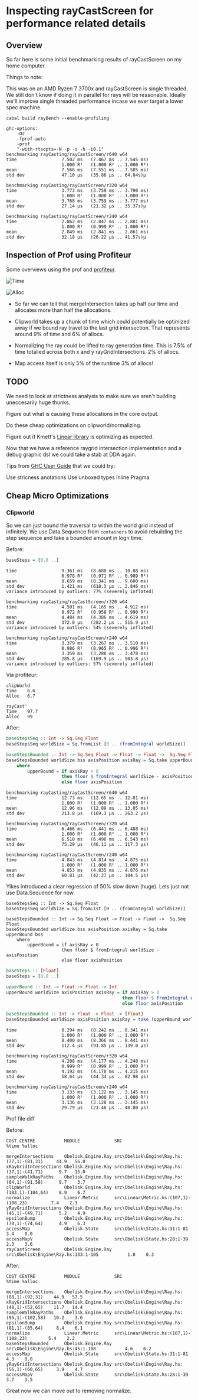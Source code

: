 # Inspecting rayCastScreen for performance related details

## Overview

So far here is some initial benchmarking results of rayCastScreen on my home computer.

Things to note:

This was on an AMD Ryzen 7 3700x and rayCastScreen is single threaded. We still don't know if doing it in parallel for rays will be reasonable. Ideally we'll improve single threaded performance incase we ever target a lower spec machine.

```
cabal build rayBench --enable-profiling

ghc-options:
    -O2
    -fprof-auto
    -prof
    "-with-rtsopts=-N -p -s -h -i0.1"
benchmarking rayCasting/rayCastScreen/r640 w64
time                 7.502 ms   (7.467 ms .. 7.545 ms)
                     1.000 R²   (1.000 R² .. 1.000 R²)
mean                 7.566 ms   (7.551 ms .. 7.585 ms)
std dev              47.10 μs   (35.86 μs .. 64.84s)μ

benchmarking rayCasting/rayCastScreen/r320 w64
time                 3.773 ms   (3.759 ms .. 3.790 ms)
                     1.000 R²   (1.000 R² .. 1.000 R²)
mean                 3.768 ms   (3.759 ms .. 3.777 ms)
std dev              27.14 μs   (21.32 μs .. 35.37s)μ

benchmarking rayCasting/rayCastScreen/r240 w64
time                 2.862 ms   (2.847 ms .. 2.881 ms)
                     1.000 R²   (0.999 R² .. 1.000 R²)
mean                 2.849 ms   (2.841 ms .. 2.861 ms)
std dev              32.18 μs   (26.22 μs .. 41.57s)μ
```

## Inspection of Prof using Profiteur

Some overviews using the prof and [profiteur](https://github.com/jaspervdj/profiteur).

![Time](1a580f0_Overview_Time.png)

![Alloc](1a580f0_Overview_Alloc.png)

- So far we can tell that mergeIntersection takes up half our time and allocates more than half the allocations.

- Clipworld takes up a chunk of time which could potentially be optimized away if we bound ray travel to the last grid intersection. That represents around 9% of time and 6% of allocs.

- Normalizing the ray could be lifted to ray generation time. This is 7.5% of time totalled across both x and y rayGridIntersections. 2% of allocs.

- Map access itself is only 5% of the runtime 3% of allocs!

## TODO

We need to look at strictness analysis to make sure we aren't building uneccesarily huge thunks.

Figure out what is causing these allocations in the core output.

Do these cheap optimizations on clipworld/normalizing.

Figure out if Kmett's [Linear library](https://hackage.haskell.org/package/linear-1.21.5/docs/Linear-V2.html) is optimizing as expected.

Now that we have a reference raygrid intersection implementation and a debug graphic dsl we could take a stab at DDA again.

Tips from [GHC User Guide](https://mpickering.github.io/ghc-docs/build-html/users_guide/sooner.html) that we could try:

Use stricness anotations
Use unboxed types
Inline Pragma

## Cheap Micro Optimizations

### Clipworld

So we can just bound the traversal to within the world grid instead of infinitely. We use Data.Sequence from `containers` to avoid rebuilding the step sequence and take a bounded amount in logn time.

Before:
```haskell
baseSteps = [0.0 ..]
```

```
time                 9.361 ms   (8.688 ms .. 10.08 ms)
                     0.978 R²   (0.971 R² .. 0.989 R²)
mean                 8.659 ms   (8.341 ms .. 9.600 ms)
std dev              1.421 ms   (618.3 μs .. 2.846 ms)
variance introduced by outliers: 77% (severely inflated)

benchmarking rayCasting/rayCastScreen/r320 w64
time                 4.501 ms   (4.165 ms .. 4.912 ms)
                     0.972 R²   (0.958 R² .. 0.990 R²)
mean                 4.484 ms   (4.386 ms .. 4.619 ms)
std dev              372.0 μs   (282.2 μs .. 515.9 μs)
variance introduced by outliers: 54% (severely inflated)

benchmarking rayCasting/rayCastScreen/r240 w64
time                 3.379 ms   (3.267 ms .. 3.510 ms)
                     0.986 R²   (0.965 R² .. 0.996 R²)
mean                 3.359 ms   (3.288 ms .. 3.478 ms)
std dev              285.8 μs   (169.9 μs .. 503.8 μs)
variance introduced by outliers: 57% (severely inflated)
```

Via profiteur:

```
clipWorld
Time	6.6
Alloc	6.7

rayCast'
Time	97.7
Alloc	99

```

After:

```haskell
baseStepsSeq :: Int -> Sq.Seq Float
baseStepsSeq worldSize = Sq.fromList [0 .. (fromIntegral worldSize)]

baseStepsBounded :: Int -> Sq.Seq Float -> Float -> Float ->  Sq.Seq Float
baseStepsBounded worldSize bss axisPosition axisRay = Sq.take upperBound bss
    where
        upperBound = if axisRay > 0
                     then floor $ fromIntegral worldSize - axisPosition
                     else floor axisPosition
```

```
benchmarking rayCasting/rayCastScreen/r640 w64
time                 12.73 ms   (12.65 ms .. 12.81 ms)
                     1.000 R²   (1.000 R² .. 1.000 R²)
mean                 12.96 ms   (12.89 ms .. 13.05 ms)
std dev              213.8 μs   (169.3 μs .. 263.2 μs)

benchmarking rayCasting/rayCastScreen/r320 w64
time                 6.466 ms   (6.441 ms .. 6.488 ms)
                     1.000 R²   (1.000 R² .. 1.000 R²)
mean                 6.510 ms   (6.490 ms .. 6.543 ms)
std dev              75.29 μs   (46.11 μs .. 117.3 μs)

benchmarking rayCasting/rayCastScreen/r240 w64
time                 4.843 ms   (4.814 ms .. 4.875 ms)
                     1.000 R²   (1.000 R² .. 1.000 R²)
mean                 4.853 ms   (4.835 ms .. 4.876 ms)
std dev              60.81 μs   (42.27 μs .. 104.5 μs)

```

Yikes introduced a clear regression of 50% slow down (huge). Lets just not use Data.Sequence for now.

```
baseStepsSeq :: Int -> Sq.Seq Float
baseStepsSeq worldSize = Sq.fromList [0 .. (fromIntegral worldSize)]

baseStepsBounded :: Int -> Sq.Seq Float -> Float -> Float ->  Sq.Seq Float
baseStepsBounded worldSize bss axisPosition axisRay = Sq.take upperBound bss
    where
        upperBound = if axisRay > 0
                     then floor $ fromIntegral worldSize - axisPosition
                     else floor axisPosition
```

```haskell
baseSteps :: [Float]
baseSteps = [0.0 ..]

upperBound :: Int -> Float -> Float -> Int
upperBound worldSize axisPosition axisRay = if axisRay > 0
                                            then floor $ fromIntegral worldSize - axisPosition
                                            else floor axisPosition

baseStepsBounded :: Int -> Float -> Float -> [Float]
baseStepsBounded worldSize axisPosition axisRay = take (upperBound worldSize axisPosition axisRay) baseSteps
```

```
time                 8.294 ms   (8.242 ms .. 8.341 ms)
                     1.000 R²   (1.000 R² .. 1.000 R²)
mean                 8.400 ms   (8.366 ms .. 8.441 ms)
std dev              112.4 μs   (93.85 μs .. 139.0 μs)

benchmarking rayCasting/rayCastScreen/r320 w64
time                 4.208 ms   (4.177 ms .. 4.240 ms)
                     0.999 R²   (0.999 R² .. 1.000 R²)
mean                 4.192 ms   (4.178 ms .. 4.215 ms)
std dev              58.64 μs   (44.34 μs .. 82.98 μs)

benchmarking rayCasting/rayCastScreen/r240 w64
time                 3.133 ms   (3.122 ms .. 3.145 ms)
                     1.000 R²   (1.000 R² .. 1.000 R²)
mean                 3.136 ms   (3.128 ms .. 3.145 ms)
std dev              29.79 μs   (23.48 μs .. 40.80 μs)
```

Prof file diff

Before:
```
COST CENTRE           MODULE             SRC                                         %time %alloc

mergeIntersections    Obelisk.Engine.Ray src\Obelisk\Engine\Ray.hs:(77,1)-(81,31)     44.9   56.0
xRayGridIntersections Obelisk.Engine.Ray src\Obelisk\Engine\Ray.hs:(37,1)-(41,71)      9.7   15.0
sampleWalkRayPaths    Obelisk.Engine.Ray src\Obelisk\Engine\Ray.hs:(84,1)-(91,58)      9.7    3.7
clipWorld             Obelisk.Engine.Ray src\Obelisk\Engine\Ray.hs:(103,1)-(104,64)    8.9    6.7
normalize             Linear.Metric      src\Linear\Metric.hs:(107,1)-(108,23)         7.4    2.3
yRayGridIntersections Obelisk.Engine.Ray src\Obelisk\Engine\Ray.hs:(45,1)-(49,71)      5.2    4.9
epsilonBump           Obelisk.Engine.Ray src\Obelisk\Engine\Ray.hs:(70,1)-(74,64)      4.9    6.3
accessMap             Obelisk.State      src\Obelisk\State.hs:31:1-81                  3.4    0.0
accessMapV            Obelisk.State      src\Obelisk\State.hs:28:1-39                  2.3    3.6
rayCastScreen         Obelisk.Engine.Ray src\Obelisk\Engine\Ray.hs:133:1-105           1.0    0.3
```

After:
```
COST CENTRE           MODULE             SRC                                         %time %alloc

mergeIntersections    Obelisk.Engine.Ray src\Obelisk\Engine\Ray.hs:(88,1)-(92,31)    44.9   57.5
xRayGridIntersections Obelisk.Engine.Ray src\Obelisk\Engine\Ray.hs:(48,1)-(52,65)    11.7   14.4
sampleWalkRayPaths    Obelisk.Engine.Ray src\Obelisk\Engine\Ray.hs:(95,1)-(102,58)   10.2    3.6
epsilonBump           Obelisk.Engine.Ray src\Obelisk\Engine\Ray.hs:(81,1)-(85,64)     8.4    6.1
normalize             Linear.Metric      src\Linear\Metric.hs:(107,1)-(108,23)        5.4    2.2
baseStepsBounded      Obelisk.Engine.Ray src\Obelisk\Engine\Ray.hs:45:1-108           4.6    6.2
accessMap             Obelisk.State      src\Obelisk\State.hs:31:1-81                 4.3    0.0
yRayGridIntersections Obelisk.Engine.Ray src\Obelisk\Engine\Ray.hs:(56,1)-(60,65)     3.9    4.7
accessMapV            Obelisk.State      src\Obelisk\State.hs:28:1-39                 3.7    3.5
```

Great now we can move out to removing normalize.